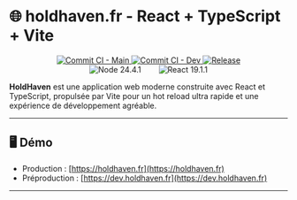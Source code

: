 # 🌐 holdhaven.fr - React + TypeScript + Vite

<div align="center">
  <a href="https://github.com/h0ldhaven/holdhaven/actions">
    <img src="https://img.shields.io/github/actions/workflow/status/h0ldhaven/holdhaven/commit-ci.yml?branch=main" alt="Commit CI - Main"/>
  </a>
  <a href="https://github.com/h0ldhaven/holdhaven/actions">
    <img src="https://img.shields.io/github/actions/workflow/status/h0ldhaven/holdhaven/commit-ci.yml?branch=dev" alt="Commit CI - Dev"/>
  </a>
  <a href="https://github.com/h0ldhaven/holdhaven/releases">
    <img src="https://img.shields.io/github/v/release/h0ldhaven/holdhaven" alt="Release"/>
  </a>
</div>

<div align="center">
    <img style="margin: 0 1em" src="https://img.shields.io/badge/node-24.4.1-5FA04E?logo=nodedotjs&style=for-the-badge" alt="Node 24.4.1">
    <img style="margin: 0 1em" src="https://img.shields.io/badge/react-19.1.1-61DAFB?logo=react&style=for-the-badge" alt="React 19.1.1">
</div>

**HoldHaven** est une application web moderne construite avec React et TypeScript, propulsée par Vite pour un hot reload ultra rapide et une expérience de développement agréable.

---

## 🖥️ Démo

- Production : [https://holdhaven.fr](https://holdhaven.fr)  
- Préproduction : [https://dev.holdhaven.fr](https://dev.holdhaven.fr)  

---
